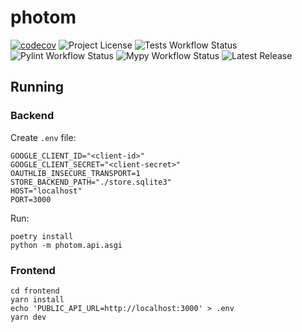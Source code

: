 # photom

[![codecov](https://codecov.io/gh/tomasvotava/photom/branch/master/graph/badge.svg?token=JPFB0DLWMU)](https://codecov.io/gh/tomasvotava/photom)
![Project License](https://img.shields.io/github/license/tomasvotava/photom)
![Tests Workflow Status](https://img.shields.io/github/actions/workflow/status/tomasvotava/photom/test.yml?label=tests)
![Pylint Workflow Status](https://img.shields.io/github/actions/workflow/status/tomasvotava/photom/lint.yml?label=pylint)
![Mypy Workflow Status](https://img.shields.io/github/actions/workflow/status/tomasvotava/photom/lint.yml?label=mypy)
![Latest Release](https://img.shields.io/github/v/release/tomasvotava/photom)

## Running

### Backend

Create `.env` file:

```env
GOOGLE_CLIENT_ID="<client-id>"
GOOGLE_CLIENT_SECRET="<client-secret>"
OAUTHLIB_INSECURE_TRANSPORT=1
STORE_BACKEND_PATH="./store.sqlite3"
HOST="localhost"
PORT=3000
```

Run:

```console
poetry install
python -m photom.api.asgi
```

### Frontend

```console
cd frontend
yarn install
echo 'PUBLIC_API_URL=http://localhost:3000' > .env
yarn dev
```
